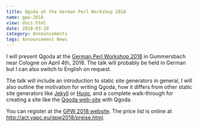 ```yaml
---
title: Qgoda at the German Perl Workshop 2018
name: gpw-2018
view: docs.html
date: 2018-03-20
category: Announcements 
tags: Announcement News
---
```

I will present Qgoda at the
[German Perl Workshop 2018](http://act.yapc.eu/gpw2018/) in Gummersbach near
Cologne on April 4th, 2018.  The talk will probably be held in German but
I can also switch to English on request.

The talk will include an introduction to static site generators in general,
I will also outline the motivation for writing Qgoda, how it differs from
other static site generators like [Jekyll](https://jekyllrb.com/) or
[Hugo](https://gohugo.io/), and a complete walk-through for creating a
site like the [Qgoda web-site](http://www.qgoda.net/) with Qgoda.

You can register at the [GPW 2018 website](http://act.yapc.eu/gpw2018/).
The price list is online at http://act.yapc.eu/gpw2018/preise.html.
